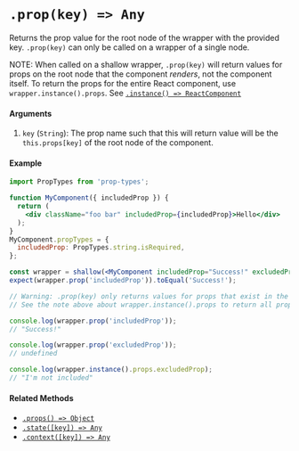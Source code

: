# `.prop(key) => Any`

Returns the prop value for the root node of the wrapper with the provided key.
`.prop(key)` can only be called on a wrapper of a single node.

NOTE: When called on a shallow wrapper, `.prop(key)` will return values for
props on the root node that the component *renders*, not the component itself.
To return the props for the entire React component, use `wrapper.instance().props`.
See [`.instance() => ReactComponent`](instance.md)

#### Arguments

1. `key` (`String`): The prop name such that this will return value will be the `this.props[key]`
of the root node of the component.



#### Example


```jsx
import PropTypes from 'prop-types';

function MyComponent({ includedProp }) {
  return (
    <div className="foo bar" includedProp={includedProp}>Hello</div>
  );
}
MyComponent.propTypes = {
  includedProp: PropTypes.string.isRequired,
};

const wrapper = shallow(<MyComponent includedProp="Success!" excludedProp="I'm not included" />);
expect(wrapper.prop('includedProp')).toEqual('Success!');

// Warning: .prop(key) only returns values for props that exist in the root node.
// See the note above about wrapper.instance().props to return all props in the React component.

console.log(wrapper.prop('includedProp'));
// "Success!"

console.log(wrapper.prop('excludedProp'));
// undefined

console.log(wrapper.instance().props.excludedProp);
// "I'm not included"
```


#### Related Methods

- [`.props() => Object`](props.md)
- [`.state([key]) => Any`](state.md)
- [`.context([key]) => Any`](context.md)
